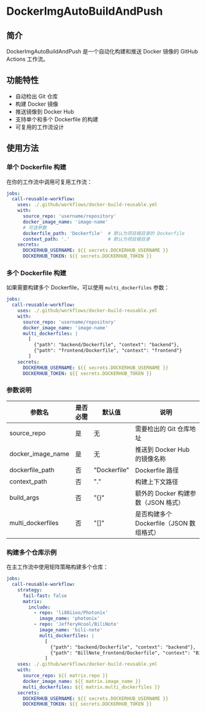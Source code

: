 # DockerImgAutoBuildAndPush

## 简介

DockerImgAutoBuildAndPush 是一个自动化构建和推送 Docker 镜像的 GitHub Actions 工作流。

## 功能特性

- 自动检出 Git 仓库
- 构建 Docker 镜像
- 推送镜像到 Docker Hub
- 支持单个和多个 Dockerfile 的构建
- 可复用的工作流设计

## 使用方法

### 单个 Dockerfile 构建

在你的工作流中调用可复用工作流：

```yaml
jobs:
  call-reusable-workflow:
    uses: ./.github/workflows/docker-build-reusable.yml
    with:
      source_repo: 'username/repository'
      docker_image_name: 'image-name'
      # 可选参数
      dockerfile_path: 'Dockerfile'  # 默认为项目根目录的 Dockerfile
      context_path: '.'              # 默认为项目根目录
    secrets:
      DOCKERHUB_USERNAME: ${{ secrets.DOCKERHUB_USERNAME }}
      DOCKERHUB_TOKEN: ${{ secrets.DOCKERHUB_TOKEN }}
```

### 多个 Dockerfile 构建

如果需要构建多个 Dockerfile，可以使用 `multi_dockerfiles` 参数：

```yaml
jobs:
  call-reusable-workflow:
    uses: ./.github/workflows/docker-build-reusable.yml
    with:
      source_repo: 'username/repository'
      docker_image_name: 'image-name'
      multi_dockerfiles: |
        [
          {"path": "backend/Dockerfile", "context": "backend"},
          {"path": "frontend/Dockerfile", "context": "frontend"}
        ]
    secrets:
      DOCKERHUB_USERNAME: ${{ secrets.DOCKERHUB_USERNAME }}
      DOCKERHUB_TOKEN: ${{ secrets.DOCKERHUB_TOKEN }}
```

### 参数说明

| 参数名 | 是否必需 | 默认值 | 说明 |
|--------|---------|--------|------|
| source_repo | 是 | 无 | 需要检出的 Git 仓库地址 |
| docker_image_name | 是 | 无 | 推送到 Docker Hub 的镜像名称 |
| dockerfile_path | 否 | "Dockerfile" | Dockerfile 路径 |
| context_path | 否 | "." | 构建上下文路径 |
| build_args | 否 | "{}" | 额外的 Docker 构建参数（JSON 格式） |
| multi_dockerfiles | 否 | "[]" | 是否构建多个 Dockerfile（JSON 数组格式） |

### 构建多个仓库示例

在主工作流中使用矩阵策略构建多个仓库：

```yaml
jobs:
  call-reusable-workflow:
    strategy:
      fail-fast: false
      matrix:
        include:
          - repo: 'li88iioo/Photonix'
            image_name: 'photonix'
          - repo: 'JefferyHcool/BiliNote'
            image_name: 'bili-note'
            multi_dockerfiles: |
              [
                {"path": "backend/Dockerfile", "context": "backend"},
                {"path": "BillNote_frontend/Dockerfile", "context": "BillNote_frontend"}
              ]
    uses: ./.github/workflows/docker-build-reusable.yml
    with:
      source_repo: ${{ matrix.repo }}
      docker_image_name: ${{ matrix.image_name }}
      multi_dockerfiles: ${{ matrix.multi_dockerfiles }}
    secrets:
      DOCKERHUB_USERNAME: ${{ secrets.DOCKERHUB_USERNAME }}
      DOCKERHUB_TOKEN: ${{ secrets.DOCKERHUB_TOKEN }}
```